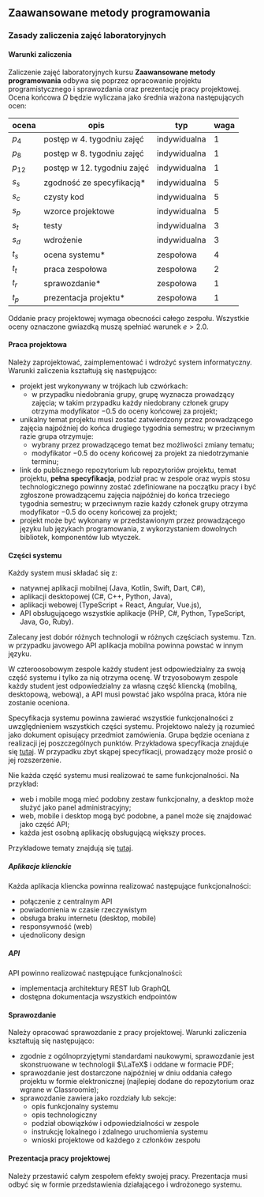 ## Zaawansowane metody programowania
### Zasady zaliczenia zajęć laboratoryjnych

#### Warunki zaliczenia
Zaliczenie zajęć laboratoryjnych kursu **Zaawansowane metody programowania** odbywa się poprzez opracowanie projektu programistycznego i sprawozdania oraz prezentację pracy projektowej. Ocena końcowa $\Omega$ będzie wyliczana jako średnia ważona następujących ocen:

| **ocena** | **opis**                    | **typ**      | **waga** |
|-----------|-----------------------------|--------------|----------|
| $p_4$     | postęp w 4. tygodniu zajęć  | indywidualna | 1        |
| $p_8$     | postęp w 8. tygodniu zajęć  | indywidualna | 1        |
| $p_{12}$  | postęp w 12. tygodniu zajęć | indywidualna | 1        |
| $s_s$     | zgodność ze specyfikacją*   | indywidualna | 5        |
| $s_c$     | czysty kod                  | indywidualna | 5        |
| $s_p$     | wzorce projektowe           | indywidualna | 5        |
| $s_t$     | testy                       | indywidualna | 3        |
| $s_d$     | wdrożenie                   | indywidualna | 3        |
| $t_s$     | ocena systemu*              | zespołowa    | 4        |
| $t_t$     | praca zespołowa             | zespołowa    | 2        |
| $t_r$     | sprawozdanie*               | zespołowa    | 1        |
| $t_p$     | prezentacja projektu*       | zespołowa    | 1        |

Oddanie pracy projektowej wymaga obecności całego zespołu. Wszystkie oceny oznaczone gwiazdką muszą spełniać warunek $e > 2.0$.

#### Praca projektowa
Należy zaprojektować, zaimplementować i wdrożyć system informatyczny. Warunki zaliczenia kształtują się następująco:
- projekt jest wykonywany w trójkach lub czwórkach:
  - w przypadku niedobrania grupy, grupę wyznacza prowadzący zajęcia; w takim przypadku każdy niedobrany członek grupy otrzyma modyfikator $-0.5$ do oceny końcowej za projekt;
- unikalny temat projektu musi zostać zatwierdzony przez prowadzącego zajęcia najpóźniej do końca drugiego tygodnia semestru; w przeciwnym razie grupa otrzymuje:
  - wybrany przez prowadzącego temat bez możliwości zmiany tematu;
  - modyfikator $-0.5$ do oceny końcowej za projekt za niedotrzymanie terminu;
- link do publicznego repozytorium lub repozytoriów projektu, temat projektu, **pełna specyfikacja**, podział prac w zespole oraz wypis stosu technologicznego powinny zostać zdefiniowane na początku pracy i być zgłoszone prowadzącemu zajęcia najpóźniej do końca trzeciego tygodnia semestru; w przeciwnym razie każdy członek grupy otrzyma modyfikator $-0.5$ do oceny końcowej za projekt; 
- projekt może być wykonany w przedstawionym przez prowadzącego języku lub językach programowania, z wykorzystaniem dowolnych bibliotek, komponentów lub wtyczek.

#### Części systemu
Każdy system musi składać się z:
- natywnej aplikacji mobilnej (Java, Kotlin, Swift, Dart, C#),
- aplikacji desktopowej (C#, C++, Python, Java),
- aplikacji webowej (TypeScript + React, Angular, Vue.js),
- API obsługującego wszystkie aplikacje (PHP, C#, Python, TypeScript, Java, Go, Ruby).

Zalecany jest dobór różnych technologii w różnych częściach systemu. Tzn. w przypadku javowego API aplikacja mobilna powinna powstać w innym języku.

W czteroosobowym zespole każdy student jest odpowiedzialny za swoją część systemu i tylko za nią otrzyma ocenę. W trzyosobowym zespole każdy student jest odpowiedzialny za własną część kliencką (mobilną, desktopową, webową), a API musi powstać jako wspólna praca, która nie zostanie oceniona.

Specyfikacja systemu powinna zawierać wszystkie funkcjonalności z uwzględnieniem wszystkich części systemu. Projektowo należy ją rozumieć jako dokument opisujący przedmiot zamówienia. Grupa będzie oceniana z realizacji jej poszczególnych punktów. Przykładowa specyfikacja znajduje się [tutaj](./zmp/spec.md). W przypadku zbyt skąpej specyfikacji, prowadzący może prosić o jej rozszerzenie.

Nie każda część systemu musi realizować te same funkcjonalności. Na przykład:
- web i mobile mogą mieć podobny zestaw funkcjonalny, a desktop może służyć jako panel administracyjny;
- web, mobile i desktop mogą być podobne, a panel może się znajdować jako część API;
- każda jest osobną aplikację obsługującą większy proces.

Przykładowe tematy znajdują się [tutaj](./zmp/systems.md).

##### Aplikacje klienckie
Każda aplikacja kliencka powinna realizować następujące funkcjonalności:
- połączenie z centralnym API
- powiadomienia w czasie rzeczywistym
- obsługa braku internetu (desktop, mobile)
- responsywność (web)
- ujednolicony design

##### API
API powinno realizować następujące funkcjonalności:
- implementacja architektury REST lub GraphQL
- dostępna dokumentacja wszystkich endpointów

#### Sprawozdanie
Należy opracować sprawozdanie z pracy projektowej. Warunki zaliczenia kształtują się następująco:
- zgodnie z ogólnoprzyjętymi standardami naukowymi, sprawozdanie jest skonstruowane w technologii $\LaTeX$ i oddane w formacie PDF;
- sprawozdanie jest dostarczone najpóźniej w dniu oddania całego projektu w formie elektronicznej (najlepiej dodane do repozytorium oraz wgrane w Classroomie);
- sprawozdanie zawiera jako rozdziały lub sekcje:
    - opis funkcjonalny systemu
    - opis technologiczny
    - podział obowiązków i odpowiedzialności w zespole
    - instrukcję lokalnego i zdalnego uruchomienia systemu
    - wnioski projektowe od każdego z członków zespołu

#### Prezentacja pracy projektowej
Należy przestawić całym zespołem efekty swojej pracy. Prezentacja musi odbyć się w formie przedstawienia działającego i wdrożonego systemu.
